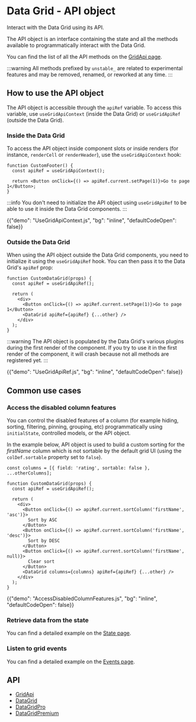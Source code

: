 # Data Grid - API object

<p class="description">Interact with the Data Grid using its API.</p>

The API object is an interface containing the state and all the methods available to programmatically interact with the Data Grid.

You can find the list of all the API methods on the [GridApi page](/x/api/data-grid/grid-api/).

:::warning
All methods prefixed by `unstable_` are related to experimental features and may be removed, renamed, or reworked at any time.
:::

## How to use the API object

The API object is accessible through the `apiRef` variable.
To access this variable, use `useGridApiContext` (inside the Data Grid) or `useGridApiRef` (outside the Data Grid).

### Inside the Data Grid

To access the API object inside component slots or inside renders (for instance, `renderCell` or `renderHeader`), use the `useGridApiContext` hook:

```tsx
function CustomFooter() {
  const apiRef = useGridApiContext();

  return <Button onClick={() => apiRef.current.setPage(1)}>Go to page 1</Button>;
}
```

:::info
You don't need to initialize the API object using `useGridApiRef` to be able to use it inside the Data Grid components.
:::

{{"demo": "UseGridApiContext.js", "bg": "inline", "defaultCodeOpen": false}}

### Outside the Data Grid

When using the API object outside the Data Grid components, you need to initialize it using the `useGridApiRef` hook.
You can then pass it to the Data Grid's `apiRef` prop:

```tsx
function CustomDataGrid(props) {
  const apiRef = useGridApiRef();

  return (
    <div>
      <Button onClick={() => apiRef.current.setPage(1)}>Go to page 1</Button>
      <DataGrid apiRef={apiRef} {...other} />
    </div>
  );
}
```

:::warning
The API object is populated by the Data Grid's various plugins during the first render of the component.
If you try to use it in the first render of the component, it will crash because not all methods are registered yet.
:::

{{"demo": "UseGridApiRef.js", "bg": "inline", "defaultCodeOpen": false}}

## Common use cases

### Access the disabled column features

You can control the disabled features of a column (for example hiding, sorting, filtering, pinning, grouping, etc) programmatically using `initialState`, controlled models, or the API object.

In the example below, API object is used to build a custom sorting for the _firstName_ column which is not sortable by the default grid UI (using the `colDef.sortable` property set to `false`).

```tsx
const columns = [{ field: 'rating', sortable: false }, ...otherColumns];

function CustomDataGrid(props) {
  const apiRef = useGridApiRef();

  return (
    <div>
      <Button onClick={() => apiRef.current.sortColumn('firstName', 'asc')}>
        Sort by ASC
      </Button>
      <Button onClick={() => apiRef.current.sortColumn('firstName', 'desc')}>
        Sort by DESC
      </Button>
      <Button onClick={() => apiRef.current.sortColumn('firstName', null)}>
        Clear sort
      </Button>
      <DataGrid columns={columns} apiRef={apiRef} {...other} />
    </div>
  );
}
```

{{"demo": "AccessDisabledColumnFeatures.js", "bg": "inline", "defaultCodeOpen": false}}

### Retrieve data from the state

You can find a detailed example on the [State page](/x/react-data-grid/state/#access-the-state).

### Listen to grid events

You can find a detailed example on the [Events page](/x/react-data-grid/events/#subscribing-to-events).

## API

- [GridApi](/x/api/data-grid/grid-api/)
- [DataGrid](/x/api/data-grid/data-grid/)
- [DataGridPro](/x/api/data-grid/data-grid-pro/)
- [DataGridPremium](/x/api/data-grid/data-grid-premium/)
